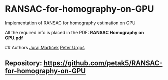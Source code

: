 # RANSAC-for-homography-on-GPU
Implementation of RANSAC for homography estimation on GPU

All the required info is placed in the PDF: **RANSAC Homography on GPU.pdf**

## Authors
[Juraj Martiček](mailto:xmarti97@vutbr.cz)
[Peter Urgoš](mailto:xurgos00@vutbr.cz)

## Repository: https://github.com/petak5/RANSAC-for-homography-on-GPU
